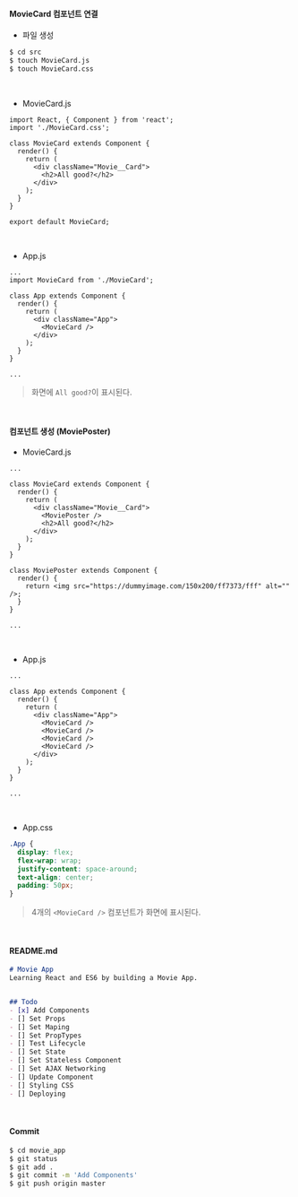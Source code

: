 #### MovieCard 컴포넌트 연결

- 파일 생성

```bash
$ cd src
$ touch MovieCard.js
$ touch MovieCard.css
```

<br>

- MovieCard.js

```react
import React, { Component } from 'react';
import './MovieCard.css';

class MovieCard extends Component {
  render() {
    return (
      <div className="Movie__Card">
        <h2>All good?</h2>
      </div>
    );
  }
}

export default MovieCard;
```

<br>

- App.js

```react
...
import MovieCard from './MovieCard';

class App extends Component {
  render() {
    return (
      <div className="App">
        <MovieCard />
      </div>
    );
  }
}

...
```

> 화면에 `All good?`이 표시된다.

<br>

#### 컴포넌트 생성 (MoviePoster)

- MovieCard.js

```react
...

class MovieCard extends Component {
  render() {
    return (
      <div className="Movie__Card">
        <MoviePoster />
        <h2>All good?</h2>
      </div>
    );
  }
}

class MoviePoster extends Component {
  render() {
    return <img src="https://dummyimage.com/150x200/ff7373/fff" alt="" />;
  }
}

...
```

<br>

- App.js

```react
...

class App extends Component {
  render() {
    return (
      <div className="App">
        <MovieCard />
        <MovieCard />
        <MovieCard />
        <MovieCard />
      </div>
    );
  }
}

...
```

<br>

- App.css

```css
.App {
  display: flex;
  flex-wrap: wrap;
  justify-content: space-around;
  text-align: center;
  padding: 50px;
}
```

> 4개의 `<MovieCard />` 컴포넌트가 화면에 표시된다.

<br>

#### README.md

```markdown
# Movie App
Learning React and ES6 by building a Movie App.


## Todo
- [x] Add Components
- [] Set Props
- [] Set Maping
- [] Set PropTypes
- [] Test Lifecycle
- [] Set State
- [] Set Stateless Component
- [] Set AJAX Networking
- [] Update Component
- [] Styling CSS
- [] Deploying
```

<br>

#### Commit

```bash
$ cd movie_app
$ git status
$ git add .
$ git commit -m 'Add Components'
$ git push origin master
```

<br>

<br>